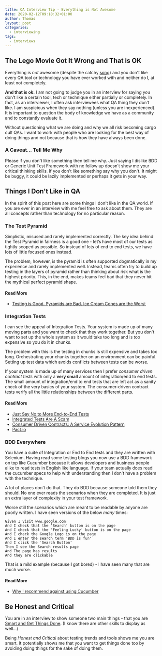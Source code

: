 ```yaml
---
title: QA Interview Tip - Everything is Not Awesome
date: 2020-02-12T09:18:32+01:00
author: Thomas
layout: post
categories:
  - interviewing
tags:
  - interviews
---
```

## The Lego Movie Got It Wrong and That is OK

Everything is _not_ awesome (despite the catchy [song](https://www.youtube.com/watch?v=9cQgQIMlwWw)) and you don't like every QA tool or technology you have ever worked with and neither do I, at least not completely.

__And that is ok.__ I am not going to judge you in an interview for saying you don't like a certain tool, tech or technique either partially or completely. In fact, as an interviewer, I often ask interviewees what QA thing they don't like. I am suspicious when they say nothing (unless you are inexperienced). It is important to question the body of knowledge we have as a community and to constantly evaluate it.

Without questioning what we are doing and why we all risk becoming cargo cult QAs. I want to work with people who are looking for the best way of doing things and not because that is how they have always been done.

### A Caveat... Tell Me Why

Please if you don't like something then tell me why. Just saying I dislike BDD or Generic Unit Test Framework with no follow up doesn't show me your critical thinking skills. If you don't like something say why you don't. It might be buggy, it could be lazily implemented or perhaps it gets in your way.

## Things I Don't Like in QA

In the spirit of this post here are some things I don't like in the QA world. If you are ever in an interview with me feel free to ask about them. They are all concepts rather than technology for no particular reason.

### The Test Pyramid

Simplistic, misused and rarely implemented correctly. The key idea behind the Test Pyramid in fairness is a good one - let’s have most of our tests as tightly scoped as possible. So instead of lots of end to end tests, we have lots of little focused ones instead.

The problem, however, is the pyramid is often supported dogmatically in my experience and rarely implemented well. Instead, teams often try to build up testing in the layers of pyramid rather than thinking about risk what is the highest priority. This, in the end, makes teams feel bad that they never hit the mythical perfect pyramid shape.

#### Read More

* [Testing is Good. Pyramids are Bad. Ice Cream Cones are the Worst](https://medium.com/@fistsOfReason/testing-is-good-pyramids-are-bad-ice-cream-cones-are-the-worst-ad94b9b2f05f)

### Integration Tests

I can see the appeal of Integration Tests. Your system is made up of many moving parts and you want to check that they work together. But you don't want to set up the whole system as it would take too long and is too expensive so you do it in chunks.

The problem with this is the testing in chunks is still expensive and takes too long. Orchestrating your chunks together on an environment can be painful. Setting up test data which avoids conflicts between tests can be worse.

If your system is made up of many services then I prefer _consumer driven contract tests_ with only a __very small__ amount of integration/end to end tests. The small amount of integration/end to end tests that are left act as a sanity check of the very basics of your system. The consumer-driven contract tests verify all the little relationships between the different parts.

#### Read More

* [Just Say No to More End-to-End Tests](https://testing.googleblog.com/2015/04/just-say-no-to-more-end-to-end-tests.html)
* [Integrated Tests Are A Scam](https://blog.thecodewhisperer.com/permalink/integrated-tests-are-a-scam)
* [Consumer Driven Contracts: A Service Evolution Pattern](https://martinfowler.com/articles/consumerDrivenContracts.html)
* [Pact.io](https://pact.io/)


### BDD Everywhere

You have a suite of Integration or End to End tests and they are written with Selenium. Having read some testing blogs you now use a BDD framework on top like Cucumber because it allows developers and business people alike to read tests in English like language. If your team actually does read the cucumber specs to help with understanding then I don't have a problem with the technique.

A lot of places don't do that. They do BDD because someone told them they should. No one ever reads the scenarios when they are completed. It is just an extra layer of complexity in your test framework.

Worse still the scenarios which are meant to be readable by anyone are poorly written. I have seen versions of the below _many_ times:

```
Given I visit www.google.com
And I check that the 'Search' button is on the page
And I check that the 'Feeling Lucky' button is on the page
And I check the Google Logo is on the page
And I enter the search term 'BDD is fun'
And I click the 'Search Button'
Then I see the Search results page
And The page has results
And they are clickable
```
That is a mild example (because I got bored) - I have seen many that are much worse.

#### Read More

* [Why I recommend against using Cucumber](https://www.codewithjason.com/recommend-against-cucumber/)

## Be Honest and Critical
You are in an interview to show someone two main things - that you are [Smart and Get Things Done](https://www.joelonsoftware.com/2006/10/25/the-guerrilla-guide-to-interviewing-version-30/). (I know there are other skills to display as well...)

Being _Honest and Critical_ about testing trends and tools shows me you are smart. It potentially shows me that you want to get things done too by avoiding doing things for the sake of doing them.